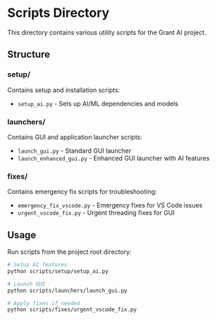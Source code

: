 # Scripts Directory

This directory contains various utility scripts for the Grant AI project.

## Structure

### setup/
Contains setup and installation scripts:
- `setup_ai.py` - Sets up AI/ML dependencies and models

### launchers/
Contains GUI and application launcher scripts:
- `launch_gui.py` - Standard GUI launcher
- `launch_enhanced_gui.py` - Enhanced GUI launcher with AI features

### fixes/
Contains emergency fix scripts for troubleshooting:
- `emergency_fix_vscode.py` - Emergency fixes for VS Code issues
- `urgent_vscode_fix.py` - Urgent threading fixes for GUI

## Usage

Run scripts from the project root directory:
```bash
# Setup AI features
python scripts/setup/setup_ai.py

# Launch GUI
python scripts/launchers/launch_gui.py

# Apply fixes if needed
python scripts/fixes/urgent_vscode_fix.py
```
